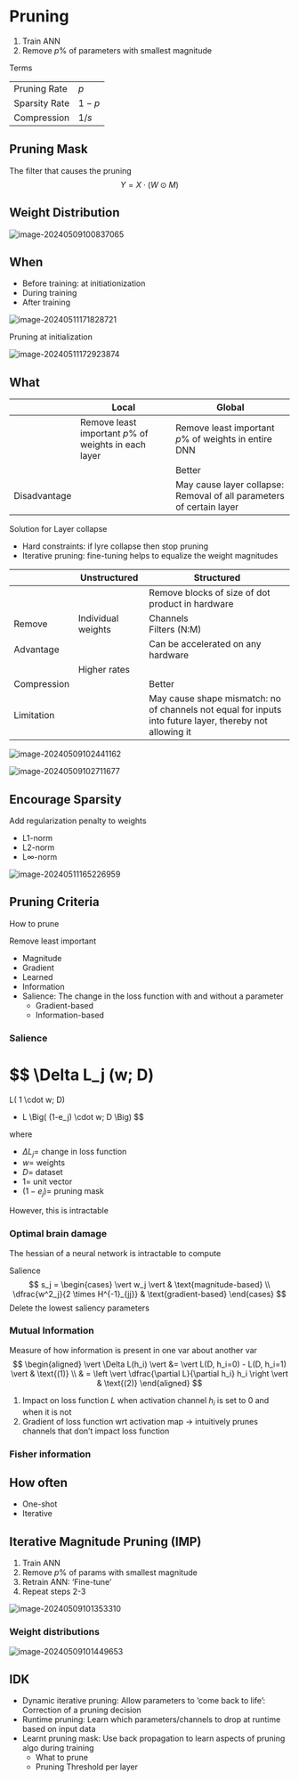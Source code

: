 # Pruning

1. Train ANN
2. Remove $p \%$ of parameters with smallest magnitude

Terms

|               |       |
| ------------- | ----- |
| Pruning Rate  | $p$   |
| Sparsity Rate | $1-p$ |
| Compression   | $1/s$ |

## Pruning Mask

The filter that causes the pruning
$$
Y = X \cdot (W \odot M)
$$

## Weight Distribution

![image-20240509100837065](./assets/image-20240509100837065.png)

## When

- Before training: at initiationization
- During training
- After training

![image-20240511171828721](./assets/image-20240511171828721.png)

Pruning at initialization

![image-20240511172923874](./assets/image-20240511172923874.png)

## What

|         | Local                                                  | Global                                                     |
|---      | ---                                                    | ---                                                        |
|         | Remove least important $p \%$ of weights in each layer | Remove least important $p \%$ of weights in entire DNN     |
|         |                                                        | Better                                                     |
|Disadvantage |                                                        | May cause layer collapse: Removal of all parameters of certain layer |

Solution for Layer collapse

- Hard constraints: if lyre collapse then stop pruning
- Iterative pruning: fine-tuning helps to equalize the weight magnitudes

|             | Unstructured       | Structured                                                   |
| ----------- | ------------------ | ------------------------------------------------------------ |
|             |                    | Remove blocks of size of dot product in hardware             |
| Remove      | Individual weights | Channels<br />Filters (N:M)                                  |
| Advantage   |                    | Can be accelerated on any hardware                           |
|             | Higher rates       |                                                              |
| Compression |                    | Better                                                       |
| Limitation  |                    | May cause shape mismatch: no of channels not equal for inputs into future layer, thereby not allowing it |

![image-20240509102441162](./assets/image-20240509102441162.png)

![image-20240509102711677](./assets/image-20240509102711677.png)

## Encourage Sparsity

Add regularization penalty to weights

- L1-norm
- L2-norm
- L$\infty$-norm

![image-20240511165226959](./assets/image-20240511165226959.png)

## Pruning Criteria

How to prune

Remove least important

- Magnitude
- Gradient
- Learned
- Information
- Salience: The change in the loss function with and without a parameter
  - Gradient-based
  - Information-based

### Salience

$$
\Delta L_j (w; D)
=
L( 1 \cdot w; D)
- L \Big( (1-e_j) \cdot w; D \Big)
$$

where

- $\Delta L_j =$ change in loss function
- $w=$ weights
- $D =$ dataset
- $1 =$ unit vector
- $(1-e_j) =$ pruning mask

However, this is intractable

### Optimal brain damage

The hessian of a neural network is intractable to compute

Salience
$$
s_j = \begin{cases}
\vert w_j \vert & \text{magnitude-based} \\
\dfrac{w^2_j}{2 \times H^{-1}_{jj}} & \text{gradient-based} 
\end{cases}
$$
Delete the lowest saliency parameters

### Mutual Information

Measure of how information is present in one var about another var
$$
\begin{aligned}
\vert \Delta L(h_i) \vert
&= \vert
L(D, h_i=0) - L(D, h_i=1)
\vert & \text{(1)} \\
& = \left \vert
\dfrac{\partial L}{\partial h_i} h_i
\right \vert & \text{(2)}
\end{aligned}
$$

1. Impact on loss function $L$ when activation channel $h_i$ is set to 0 and when it is not
2. Gradient of loss function wrt activation map -> intuitively prunes channels that don’t impact loss function

### Fisher information



## How often

- One-shot
- Iterative

## Iterative Magnitude  Pruning (IMP)

1. Train ANN
2. Remove $p \%$ of params with smallest magnitude
3. Retrain ANN: ‘Fine-tune’
4. Repeat steps 2-3

![image-20240509101353310](./assets/image-20240509101353310.png)

### Weight distributions

![image-20240509101449653](./assets/image-20240509101449653.png)

## IDK

- Dynamic iterative pruning: Allow parameters to ‘come back to life’: Correction of a pruning decision
- Runtime pruning: Learn which parameters/channels to drop at runtime based on input data
- Learnt pruning mask: Use back propagation to learn aspects of pruning algo during training
  - What to prune
  - Pruning Threshold per layer
